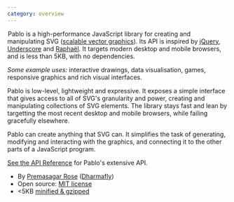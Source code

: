 ```yaml
---
category: overview
---
```


&#8202;<span class="project-name">Pablo</span> is a high-performance JavaScript library for creating and manipulating SVG ([scalable vector graphics][svg]). Its API is inspired by [jQuery][jquery], [Underscore][_] and [Raphaël][raphael]. It targets modern desktop and mobile browsers, and is less than 5KB, with no dependencies.

_Some example uses:_ interactive drawings, data visualisation, games, responsive graphics and rich visual interfaces.

Pablo is low-level, lightweight and expressive. It exposes a simple interface that gives access to all of SVG's granularity and power, creating and manipulating collections of SVG elements. The library stays fast and lean by targetting the most recent desktop and mobile browsers, while failing gracefully elsewhere.

Pablo can create anything that SVG can. It simplifies the task of generating, modifying and interacting with the graphics, and connecting it to the other parts of a JavaScript program.

[See the API Reference][api] for Pablo's extensive API.

* By [Premasagar Rose][prem] ([Dharmafly][df])
* Open source: [MIT license][mit]
* &lt;5KB [minified & gzipped][pablo-min]


[prem]: http://premasagar.com
[df]: http://dharmafly.com
[mit]: http://opensource.org/licenses/mit-license.php
[svg]: https://developer.mozilla.org/en/SVG
[pablo-min]: http://pablojs.com/downloads/pablo.min.js
[raphael]: http://raphaeljs.com
[jquery]: http://jquery.com
[_]: http://underscorejs.org
[api]: http://pablojs.com/api/